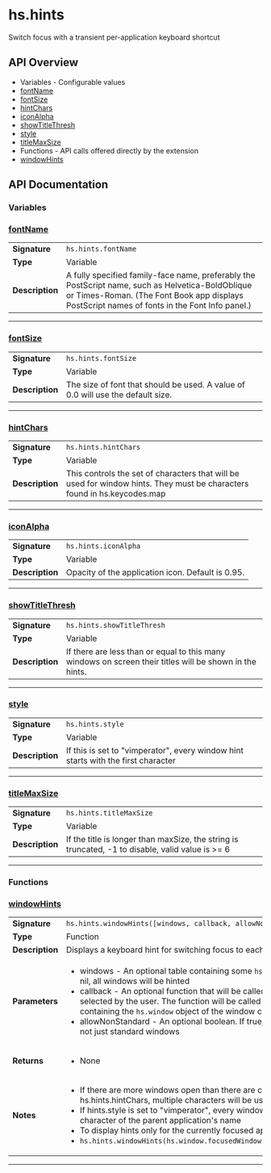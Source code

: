 # hs.hints

Switch focus with a transient per-application keyboard shortcut

## API Overview
* Variables - Configurable values
 * [fontName](#fontname)
 * [fontSize](#fontsize)
 * [hintChars](#hintchars)
 * [iconAlpha](#iconalpha)
 * [showTitleThresh](#showtitlethresh)
 * [style](#style)
 * [titleMaxSize](#titlemaxsize)
* Functions - API calls offered directly by the extension
 * [windowHints](#windowhints)

## API Documentation

### Variables


### [fontName](#fontname)

|                                             |                                                                                     |
| --------------------------------------------|-------------------------------------------------------------------------------------|
| **Signature**                               | `hs.hints.fontName`                                                                    |
| **Type**                                    | Variable                                                                     |
| **Description**                             | A fully specified family-face name, preferably the PostScript name, such as Helvetica-BoldOblique or Times-Roman. (The Font Book app displays PostScript names of fonts in the Font Info panel.)                                                                     |

---

### [fontSize](#fontsize)

|                                             |                                                                                     |
| --------------------------------------------|-------------------------------------------------------------------------------------|
| **Signature**                               | `hs.hints.fontSize`                                                                    |
| **Type**                                    | Variable                                                                     |
| **Description**                             | The size of font that should be used. A value of 0.0 will use the default size.                                                                     |

---

### [hintChars](#hintchars)

|                                             |                                                                                     |
| --------------------------------------------|-------------------------------------------------------------------------------------|
| **Signature**                               | `hs.hints.hintChars`                                                                    |
| **Type**                                    | Variable                                                                     |
| **Description**                             | This controls the set of characters that will be used for window hints. They must be characters found in hs.keycodes.map                                                                     |

---

### [iconAlpha](#iconalpha)

|                                             |                                                                                     |
| --------------------------------------------|-------------------------------------------------------------------------------------|
| **Signature**                               | `hs.hints.iconAlpha`                                                                    |
| **Type**                                    | Variable                                                                     |
| **Description**                             | Opacity of the application icon. Default is 0.95.                                                                     |

---

### [showTitleThresh](#showtitlethresh)

|                                             |                                                                                     |
| --------------------------------------------|-------------------------------------------------------------------------------------|
| **Signature**                               | `hs.hints.showTitleThresh`                                                                    |
| **Type**                                    | Variable                                                                     |
| **Description**                             | If there are less than or equal to this many windows on screen their titles will be shown in the hints.                                                                     |

---

### [style](#style)

|                                             |                                                                                     |
| --------------------------------------------|-------------------------------------------------------------------------------------|
| **Signature**                               | `hs.hints.style`                                                                    |
| **Type**                                    | Variable                                                                     |
| **Description**                             | If this is set to "vimperator", every window hint starts with the first character                                                                     |

---

### [titleMaxSize](#titlemaxsize)

|                                             |                                                                                     |
| --------------------------------------------|-------------------------------------------------------------------------------------|
| **Signature**                               | `hs.hints.titleMaxSize`                                                                    |
| **Type**                                    | Variable                                                                     |
| **Description**                             | If the title is longer than maxSize, the string is truncated, -1 to disable, valid value is >= 6                                                                     |

---
### Functions


### [windowHints](#windowhints)

|                                             |                                                                                     |
| --------------------------------------------|-------------------------------------------------------------------------------------|
| **Signature**                               | `hs.hints.windowHints([windows, callback, allowNonStandard])`                                                                    |
| **Type**                                    | Function                                                                     |
| **Description**                             | Displays a keyboard hint for switching focus to each window                                                                     |
| **Parameters**                              | <ul><li>windows - An optional table containing some `hs.window` objects. If this value is nil, all windows will be hinted</li><li>callback - An optional function that will be called when a window has been selected by the user. The function will be called with a single argument containing the `hs.window` object of the window chosen by the user</li><li>allowNonStandard - An optional boolean.  If true, all windows will be included, not just standard windows</li></ul> |
| **Returns**                                 | <ul><li>None</li></ul>          |
| **Notes**                                   | <ul><li>If there are more windows open than there are characters available in hs.hints.hintChars, multiple characters will be used</li><li>If hints.style is set to "vimperator", every window hint is prefixed with the first character of the parent application's name</li><li>To display hints only for the currently focused application, try something like:</li><li> `hs.hints.windowHints(hs.window.focusedWindow():application():allWindows())`</li></ul>                |

---
